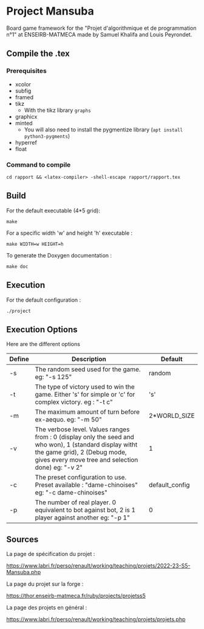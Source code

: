 # Project Mansuba

Board game framework for the "Projet d'algorithmique et de programmation n°1" at ENSEIRB-MATMECA made by Samuel Khalifa and Louis Peyrondet.

## Compile the .tex
### Prerequisites
* xcolor
* subfig
* framed
* tikz
  * With the tikz library `graphs`
* graphicx
* minted
  * You will also need to install the pygmentize library (`apt install python3-pygments`)
* hyperref
* float

### Command to compile
    cd rapport && <latex-compiler> -shell-escape rapport/rapport.tex


## Build
For the default executable (4*5 grid):

    make

For a specific width 'w' and height 'h' executable :

    make WIDTH=w HEIGHT=h

To generate the Doxygen documentation :

    make doc


## Execution

For the default configuration :

    ./project


## Execution Options

Here are the different options 

| Define | Description | Default |
| ----------- | ----------- | ----------- |
| -s | The random seed used for the game. eg: "-s 125" | random |
| -t | The type of victory used to win the game. Either 's' for simple or 'c' for complex victory. eg : "-t c" | 's' |
| -m | The maximum amount of turn before ex-aequo. eg: "-m 50" | 2*WORLD_SIZE |
| -v | The verbose level. Values ranges from : 0 (display only the seed and who won), 1 (standard display witht the game grid), 2 (Debug mode, gives every move tree and selection done) eg: "-v 2" | 1 |
| -c | The preset configuration to use. Preset available : "dame-chinoises" eg: "-c dame-chinoises"| default_config |
| -p | The number of real player. 0 equivalent to bot against bot, 2 is 1 player against another eg: "-p 1" | 0 |


## Sources

La page de spécification du projet :

<https://www.labri.fr/perso/renault/working/teaching/projets/2022-23-S5-Mansuba.php>

La page du projet sur la forge :

https://thor.enseirb-matmeca.fr/ruby/projects/projetss5

La page des projets en général :

<https://www.labri.fr/perso/renault/working/teaching/projets/projets.php>
